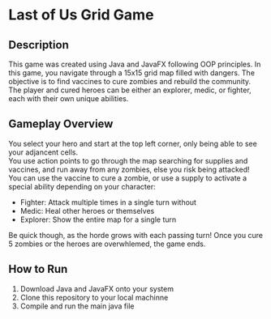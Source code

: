 # Last of Us Grid Game

## Description
This game was created using Java and JavaFX following OOP principles. In this game, you navigate through a 15x15 grid map filled with dangers. The objective is to find vaccines to cure zombies and rebuild the community. The player and cured heroes can be either an explorer, medic, or fighter, each with their own unique abilities. 

## Gameplay Overview
You select your hero and start at the top left corner, only being able to see your adjancent cells. \
You use action points to go through the map searching for supplies and vaccines, and run away from any zombies, else you risk being attacked!\
You can use the vaccine to cure a zombie, or use a supply to activate a special ability depending on your character:
- Fighter: Attack multiple times in a single turn without 
- Medic: Heal other heroes or themselves
- Explorer: Show the entire map for a single turn

Be quick though, as the horde grows with each passing turn!
Once you cure 5 zombies or the heroes are overwhlemed, the game ends.

## How to Run
1. Download Java and JavaFX onto your system
2. Clone this repository to your local machinne
3. Compile and run the main java file
